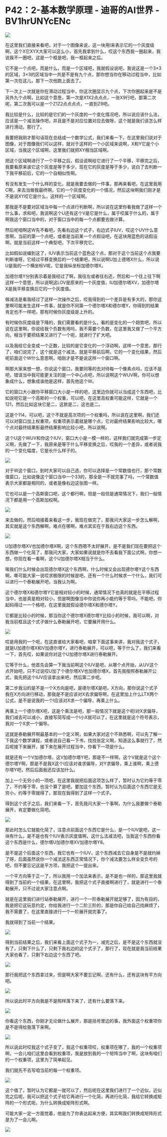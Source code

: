# P42：2-基本数学原理 - 迪哥的AI世界 - BV1hrUNYcENc

![](img/3d08a24043da89ba1d5b7bd5b72a336e_0.png)

在这里我们直接来看吧，对于一个图像来说，这一块用I来表示它的一个灰度级啊，这个X它XYX大家可以这么小，首先我拿到什么，哎这个东西我一圈起来，我说我不一圈吧，这是一个框是吧，我一框起来之后。

它不是一个点吧，而是什么，而是一个区域吧，我就假设说吧，我说这是一个3×3的区域，3×3的区域当中一共是不是有九个点，那你想当你在移动过程当中，比如第一次在这儿，那下一次他跑上面去了。

下一次上一次就是你在滑动过程当中，你这次圈显示九个点，下次你圈起来是不是另外九个点啊，比如这个意思，第一次是X1X2点点点，一张X9行吧，那第二次呢，第二次我可以是一个Z1Z2点点点点，一直到Z9吧。

我比较是什么，比较的是它们的一个灰度的一个变化情况吧，所以说应该什么法，应该是一个减法操作吧，并且是不是对应位置对应去做呀，这个就是我们该怎么样进行滑动，那行了。

我要把我刚才那句话现在总结成一个数学公式，我们来看一下，在这里我们说对于图像，对于图像我们可以这样，就对于这样的一个小区域来说啊，X和Y它是个小区域，当我这个区域啊，这里我们就把XY相当区域啊。

把这个区域啊进行了一个平移之后，假设说啊给它进行了一个平移，平移完之后，我要看原来诶它这个灰度是等于多少，现在它的灰度是等于多少，说白了去判断一下我平移前后，它的一个自相似性啊。

有没有发生一个什么样的变化，就是我要去做的一件事，那再来看吧，在这里我用C啊，来去当做我最终啊，它的一个灰度变化的一个情况，然后这块啊我们刚才是不是说XY哎它是什么，这样的一个区域啊。

那我是不是要对区域当中每一个点进行判断啊，所以说在这里你看我做了这样一个什么事，求和吧，我说啊这个U还有这个V是它是什么，属于哎属于什么的，属于啊我这个窗口当中的，对于窗口当中的每一个点都要去做计算。

然后呢咱啊这W先不看吧，先看右边这个式子，右边式子IUV，哎这个UV什么意思啊，当前的第一个点吧，或者是当前某一个点假设吧，在这块用蓝色的话假设啊，就是当前这样一个典型吧，下次平移完它。

比如假如说编到这了，IUV表示当前这个蓝色这个点，那对于这个当前这个点我要判断谁呀，它经过平移变换后的一个结果吧，所以说啊U加上德塔X什么，所以说U是我的一个横坐标V呢，它是我纵坐标加德尔塔X。

加德尔塔Y分别表示着是我经过了啊，我往左或者往右还，然后和一个往上往下啊这样一个意思，所以说啊这LOV是原来的一个灰度值，IU加德尔塔XV，加德尔塔X是我平移变换后它的一个灰度值。

做减法是看我经过了这样一次操作之后，哎我得到的一个差异是有多大的，那你这里啊可能发生这样一件事，就是你不同第一个德尔塔X和德尔塔Y，你得到的结果肯定也不一样吧，那有时候你灰度级是上升的。

有时候你灰度级是下降的，我们需要看的是什么，看的是变化的一个趋势吧，所以说在这里啊，你说给我个负数有用吗，我不需要个负数，在这里我又做了一个平方向，相当于要把结果又进行了一个呃，就进行了扩大吧。

以及我给它全变成一个正数，比较的是它变化的一个浮动啊，这样一个意思，那行了，咱们说完了，这个就是这个减法，就是平移前后啊，它的一个变化结果，然后呢前面这个W什么意思啊，咱刚才是不是说这样一个窗口啊。

啊那大家来想一想，你说这个窗口，我要同等的去对待每一个像素点吗，应该不是吧，错误当中我可能更关注的是一个中心点吧，所以说啊这个WUV啊，你可以想象成什么，想象成诶他是这样，首先他这个W。

它的窗口大小跟你平移窗口大小是一样的吧，这里边你就可以当成这个东西吧，比如说呃它是一个高斯的一个权重，可以吧，在这里高权重可能这样，它就是一个121，然后比如这块它是二，这款是二，这也是二。

这是个114，可以吧，这个不就是高次项的一个权重吗，所以说在这里啊，我们还可以对窗口加上权重项，权重项表示着就是哪个点，它对最终结果影响比较大，哪个点对最终结果影最终结果影响比较小吧，所以说啊。

这个U这个WUV和你这个IUV，窗口大小是一模一样的，这样我们就完成第一步定义啊，先做了一下，我原来是等于什么平移变换之后，哎我的一个差异，或者说我的一个变化幅度，它是长什么样子的。



![](img/3d08a24043da89ba1d5b7bd5b72a336e_2.png)

对于W这个窗口，到时大家可以自己选，你可以选择是一个常数值也行，那个常数值窗口，比如说像这个窗口当中一个33的，那全是一不就完事了吗，一个常数值表示大家都是相同的，或者是像右边这张图一样。

它也可以是一个高斯窗口吧，这个都行啊，但是一般但是通常情况下，我们一般情况下都是用一个高斯加权啊。

![](img/3d08a24043da89ba1d5b7bd5b72a336e_4.png)

来去做的，然后咱接着来看这一步，我现在做完了，那我问大家这一步怎么解啊，其实就是这个东西解啊，难点在哪啊，难点其实在于我右边这个东西。



![](img/3d08a24043da89ba1d5b7bd5b72a336e_6.png)

U加德尔塔XV也加德尔塔X啊，这个东西嗯不太好展开，是不是我们现在要把这个东西做一个化简了，那我问大家，大家如果说就是你不去看我下面公式啊，你想一想，你现在看一看啊，这个U加德尔塔X相当于什么。

唉我们什么时候会出现德尔塔X这个东西啊，什么时候又会出现德尔塔Y这个东西啊，嘶可能大家一说哎求极限的时候是吧，还有一个什么时候求一个什么，我们可以进行一个泰勒展开吧，当我认为啊。

这个德尔塔X和德尔塔Y它是相对较小的时候，通常情况下也真的就是在平移过程当中，也是真是相对较小，但是啊图像当中你说你再小能约等于零吗，不能吧，你起码得过一一个格吧，在这里我就假设德尔塔X和德尔塔Y。

它都是比较小的时候，那当你这个德尔塔X德尔塔Y比较小的时候，我可以啊，对我当前框且这个式子做什么泰勒展开吧，它要展开用什么。



![](img/3d08a24043da89ba1d5b7bd5b72a336e_8.png)

哎是用我的一个呃，在这直谁给大家看吧，咱拿下面这事来讲，我对我这个式子，就是U加德尔塔X和V加德尔塔Y，进行泰勒展开，可以吧，等于什么了，我们来看一下，首先哎，如果说你对这个U加德尔塔X进行泰勒展开。

它等于什么，他首先会算一下我当前啊这个IUV是吧，从哪个点开始，从UV这个点开始吧，只不过说哎U加了个德尔塔XV也加德尔塔X，首先我按照泰勒展开公式，我先把这个IUV应该拿出来吧，然后第二步呢。

第二步我沿的是不是一个X方向是吧，是德尔塔X是吧，X方向，那你说这个式子我在X方向进行移动，那我是不是应该对X去求偏导啊，在这里加上什么LTX两个公式，是不是说我的一个I应该对X求一个偏导，再乘上什么。

再乘上一个德尔塔X吧，这是个乘法是吧，那一般情况下就是这个呃I对X求偏导，我们减去可以减小，直接写简写成一个I小X就可以了，在这里就是这个符号表示，我对一个X求一个偏导。

这就是泰勒展开啊最基本的一个定义啊，如果大家对这个不熟悉啊，可以先了解一下我这个数学课程，或者说自己看一下书，找找张定义啊，知道这么事就行了，然后呢接下来展开，接下来在展开过程当中，你看下一项是什么。

就是还有一个V加德尔塔，这V加德尔塔Y吧，那是不一样啊，这个V就是这个这个德尔塔Y啊，那是不是我X这个I应该对谁求偏导，对Y求偏导，乘上谁啊，乘上德尔塔Y吧，然后后面我还应该加什么。

加上一个无穷小的一项吧，在这里我就把后面这项怎么样了，暂时认为它约等于零了，不约等于零，也没个算了是吧，要加这个东西，暂时认为后面这个东西它是无穷小，约等于零就得了，那现在我得到了这样一个式子。

得到这个式子之后，我们来看一下，首先我问大家一个事啊，为什么我要做个泰勒展开，肯定要做化简吧。

![](img/3d08a24043da89ba1d5b7bd5b72a336e_10.png)

那此时怎么它就能化简了，注意点前面这个东西它是什么，是一个IUV是吧，这一块有什么，是不是也有个IUV表示灰度值啊，这什么法减法吧，当我这个东西你看这个东西是什么，德尔塔U加德尔塔XV加德尔塔Y8。

是不是这个后面这个东西，我它也有一个IUV，这个东西减去它自身是不是就约掉了呀，后面虽然说你一个减法这东西正常情况下，你个减法要怎么样全变负号的吧，但不要忘记这是平方项，我把这个一提出来。

一个平方向等于正一了，所以我用一个加法来表示，是不是也一样的，那这里我就得到了当前的一个结果，在这里啊，我把这个式子直接啊进行了，就是进行一个泰勒展开，只不过说大家注意点啊。

就是在这里我们进行站泰勒展开，进行一个一阶泰勒展开就足够了，因为有目的，我是把它这玩意约定，你给我进行一个二阶三阶的，那是你自己给自己找麻烦了，我不需要了，在这里直接进行一个一阶展开就完事了。

我就得到了当前一个结果。

![](img/3d08a24043da89ba1d5b7bd5b72a336e_12.png)

得到当前结果之后，我们来看上面这个式子为一，减完之后，是不是这个东西就没有了，只剩下什么了，只剩下我右边的这个式子了，那行了，现在就是我当前结果大家也看了，只剩下右边这个东西了吧。



![](img/3d08a24043da89ba1d5b7bd5b72a336e_14.png)

那行我把这个东西拿过来，但是啊大家不要忘记啊，还有什么，还有这块有平方向吧。

![](img/3d08a24043da89ba1d5b7bd5b72a336e_16.png)

所以说此时平方向我是不是照样落下来了，还有什么要落下来。

![](img/3d08a24043da89ba1d5b7bd5b72a336e_18.png)

你看这个东西，你刚才无论做什么展开，那是括号里边的事，我外面这个权重项你是不是得给我落下来啊。

![](img/3d08a24043da89ba1d5b7bd5b72a336e_20.png)

所以说此时哎我这个式子变了，我这个权重项哎，权重项在哪了，我的一个权重项啊，一会儿咱们这里会看到权重项，我是放到我的一个矩阵当中了啊，这块有咱们的一个权重项，这里为了简单起见。

我们就先不去写咱当前的每一个权重项。

![](img/3d08a24043da89ba1d5b7bd5b72a336e_22.png)

这个值了，暂时认为它都是一就可以了，然后呢在这里我们进行了一个近似，近似完之后呢，我可以把这个式子给它再进行一个化简，再进行化简，我给它转换成矩阵的一个形式呃，为什么转换成矩阵形式啊。

可能大家一定一方面觉着，他是为了你表达起来方便，其实啊我们转换成矩阵形式是为了一会儿啊。

![](img/3d08a24043da89ba1d5b7bd5b72a336e_24.png)